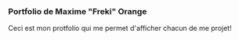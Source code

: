 ### Portfolio de Maxime "Freki" Orange

Ceci est mon protfolio qui me permet d'afficher chacun de me projet! 
